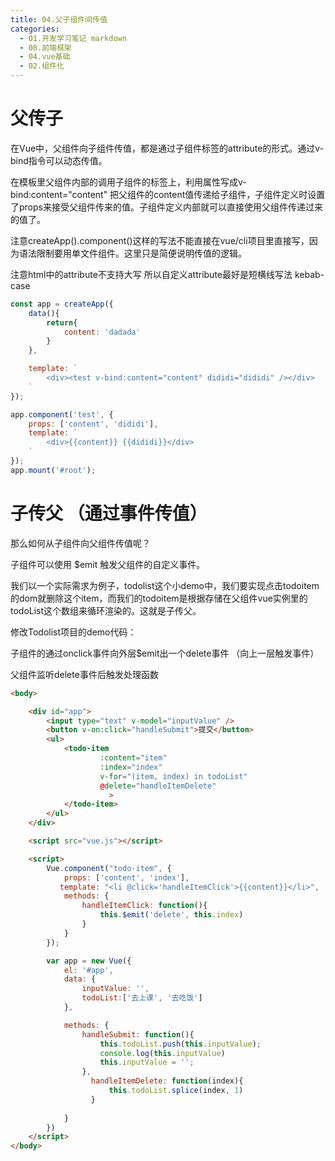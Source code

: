 ```yaml
---
title: 04.父子组件间传值
categories:
  - 01.开发学习笔记 markdown
  - 08.前端框架
  - 04.vue基础
  - 02.组件化
---
```


# 父传子
在Vue中，父组件向子组件传值，都是通过子组件标签的attribute的形式。通过v-bind指令可以动态传值。

在模板里父组件内部的调用子组件的标签上，利用属性写成v-bind:content="content"
把父组件的content值传递给子组件，子组件定义时设置了props来接受父组件传来的值。子组件定义内部就可以直接使用父组件传递过来的值了。

注意createApp().component()这样的写法不能直接在vue/cli项目里直接写，因为语法限制要用单文件组件。这里只是简便说明传值的逻辑。

注意html中的attribute不支持大写 所以自定义attribute最好是短横线写法 kebab-case

```js
const app = createApp({
    data(){
        return{
            content: 'dadada'
        }
    },

    template: `
        <div><test v-bind:content="content" dididi="dididi" /></div>
    `
});

app.component('test', {
    props: ['content', 'dididi'],
    template: `
        <div>{{content}} {{dididi}}</div>
    `
});
app.mount('#root');
```

# 子传父 （通过事件传值）

那么如何从子组件向父组件传值呢？

子组件可以使用 $emit 触发父组件的自定义事件。

我们以一个实际需求为例子，todolist这个小demo中，我们要实现点击todoitem的dom就删除这个item，而我们的todoitem是根据存储在父组件vue实例里的todoList这个数组来循环渲染的。这就是子传父。

修改Todolist项目的demo代码：

子组件的通过onclick事件向外层$emit出一个delete事件 （向上一层触发事件）

父组件监听delete事件后触发处理函数

```html
<body>

    <div id="app">
        <input type="text" v-model="inputValue" />
        <button v-on:click="handleSubmit">提交</button>
        <ul>
            <todo-item 
                    :content="item" 
                    :index="index" 
                    v-for="(item, index) in todoList"
                    @delete="handleItemDelete"
                      >
            </todo-item>
        </ul>
    </div>

    <script src="vue.js"></script>

    <script>
		Vue.component("todo-item", {
            props: ['content', 'index'],
		   template: "<li @click='handleItemClick'>{{content}}</li>",
            methods: {
                handleItemClick: function(){
                    this.$emit('delete', this.index)
                }
            }
		});

		var app = new Vue({
			el: '#app',
			data: {
				inputValue: '',
				todoList:['去上课', '去吃饭']
			},

			methods: {
				handleSubmit: function(){
                    this.todoList.push(this.inputValue);
                    console.log(this.inputValue)
					this.inputValue = '';
				},
                  handleItemDelete: function(index){
                      this.todoList.splice(index, 1)
                  }
                 
			}
		})
    </script>
</body>
```

